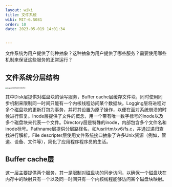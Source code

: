 ```yaml
---
layout: wiki
title: 文件系统
wiki: MIT-6.S081
order: 10
date: 2023-05-019 14:01:34


---
```


文件系统为用户提供了何种抽象？这种抽象为用户提供了哪些服务？需要使用哪些机制来保证这些服务的正常运行？

## 文件系统分层结构

<img src="https://cdn.jsdelivr.net/gh/fushunhesir/blog-images@main/imgs/%E6%96%87%E4%BB%B6%E7%B3%BB%E7%BB%9F%E5%88%86%E5%B1%82%E6%A8%A1%E5%9E%8B.png" alt="image-20230522094350769" style="zoom:30%;" />

其中Disk层提供对磁盘块的读写服务，Buffer cache层缓存文件块，同时使用同步机制来限制同一时间只能有一个内核线程访问某个数据块。Logging层将进程对多个磁盘块的更新打包为事务，并将其设置为原子操作，以便在面对系统崩溃的时候进行恢复。Inode层提供了文件的概念，用一个带有唯一数字标号的inode以及多个磁盘块来代表一个文件。Directory层是特殊的inode，内部包含多个文件名和inode标号。Pathname层提供分层路径名，如/usr/rtm/xv6/fs.c，并通过递归查找进行解析。File descripter层使用文件系统接口抽象了许多Unix资源（例如，管道、设备、文件等），简化了应用程序程序员的生活。

## Buffer cache层

这一层主要提供两个服务，其一是限制对磁盘块的同步访问，以确保一个磁盘块在内存中的映射只有一个以及同一时间只有一个内核线程能够访问某个磁盘块映射。

